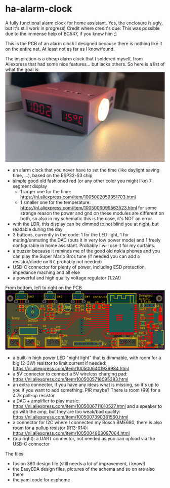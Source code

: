 # ha-alarm-clock
A fully functional alarm clock for home assistant.
Yes, the enclosure is ugly, but it's still work in progress)
Credit where credit's due: This was possible due to the immense help of BC547, if you know him ;)

This is the PCB of an alarm clock I designed because there is nothing like it on the entire net. At least not as far as I know/found.

The inspiration is a cheap alarm clock that I soldered myself, from Aliexpress that had some nice features... but lacks others. So here is a list of what the goal is:
![picture of the clock](https://github.com/harrydg1/ha-alarm-clock/blob/main/Pictures/signal-2025-02-15-10-02-27-468.jpg)
- an alarm clock that you never have to set the time (like daylight saving time, ...), based on the ESP32-S3 chip
- simple good old fashioned red (or any other color you might like) 7 segment display
  - 1 larger one for the time: https://nl.aliexpress.com/item/1005002059351703.html
  - 1 smaller one for the temperature: https://nl.aliexpress.com/item/1005006099563523.html
    for some strange reason the power and gnd on these modules are different on both, so also in my schematic this is the case, it's NOT an error
- with the LDR, this display can be dimmed to not blind you at night, but readable during the day
- 3 buttons, currently in the code: 1 for the LED light, 1 for muting/unmuting the DAC (puts it in very low power mode) and 1 freely configurable in home assistant. Probably I will use it for my curtains.
- a buzzer because it reminds me of the good old nokia phones and you can play the Super Mario Bros tune (if needed you can add a resistor/diode on R7, probably not needed)
- USB-C connector for plenty of power, including ESD protection, impedance maching and all else
- a powerful and high quality voltage regulator (1.2A!)


From bottom, left to right on the PCB
![PCB design](https://github.com/harrydg1/ha-alarm-clock/blob/main/pcb%20design.png)
- a built-in high power LED "night light" that is dimmable, with room for a big (2-3W) resistor to limit current if needed: https://nl.aliexpress.com/item/1005006401939984.html
- a 5V connector to connect a 5V wireless charging pad: https://nl.aliexpress.com/item/1005005716095383.html
- an extra connector, if you have any ideas what is missing, so it's up to you if you want to add something. PIR maybe? There is room (R9) for a 4.7k pull-up resistor
- a DAC + amplifier to play music: https://nl.aliexpress.com/item/1005006711010527.html
  and a speaker to go with the amp, but they are too weak/bad quality: https://nl.aliexpress.com/item/1005007390381560.html
- a connector for I2C where I connected my Bosch BME680, there is also room for a pullup resistor (R13-R14): https://nl.aliexpress.com/item/1005004803087064.html
- (top right): a UART connector, not needed as you can upload via the USB-C connector

The files:
- fusion 360 design file (still needs a lot of improvement, i know!)
- the EasyEDA design files, pictures of the schema and so on are also there
- the yaml code for esphome
